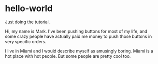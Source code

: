 # hello-world

Just doing the tutorial.

Hi, my name is Mark. I've been pushing buttons for most of my life,
and some crazy people have actually paid me money to push those buttons in very specific orders.

I live in Miami and I would describe myself as amusingly boring. Miami is a hot place with hot people.
But some people are pretty cool too.
